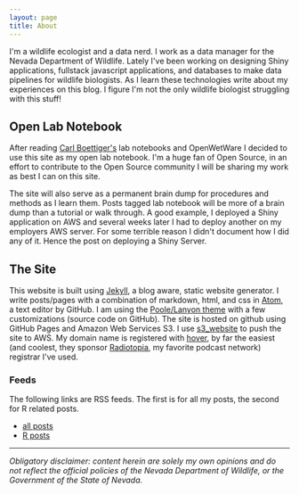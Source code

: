 ```yaml
---
layout: page
title: About
---
```


I'm a wildlife ecologist and a data nerd. I work as a data manager for the Nevada Department of Wildlife. Lately I've been working on designing Shiny applications, fullstack javascript applications, and databases to make data pipelines for wildlife biologists. As I learn these technologies write about my experiences on this blog. I figure I'm not the only wildlife biologist struggling with this stuff!

## Open Lab Notebook

After reading [Carl Boettiger's](http://www.carlboettiger.info/2012/09/28/Welcome-to-my-lab-notebook.html) lab notebooks and OpenWetWare I decided to use this site as my open lab notebook. I'm a huge fan of Open Source, in an effort to contribute to the Open Source community I will be sharing my work as best I can on this site.

The site will also serve as a permanent brain dump for procedures and methods as I learn them. Posts tagged lab notebook will be more of a brain dump than a tutorial or walk through. A good example, I deployed a Shiny application on AWS and several weeks later I had to deploy another on my employers AWS server. For some terrible reason I didn't document how I did any of it. Hence the post on deploying a Shiny Server.

## The Site

This website is built using [Jekyll](https://jekyllrb.com/docs/home/), a blog aware, static website generator. I write posts/pages with a combination of markdown, html, and css in [Atom](https://atom.io/), a text editor by GitHub. I am using the [Poole/Lanyon theme](https://github.com/poole/lanyon) with a few customizations (source code on GitHub). The site is hosted on github using GitHub Pages and Amazon Web Services S3. I use [s3_website](https://github.com/laurilehmijoki/s3_website) to push the site to AWS. My domain name is registered with [hover](https://hover.com/BaFZAVz0), by far the easiest (and coolest, they sponsor [Radiotopia](https://www.radiotopia.fm/), my favorite podcast network) registrar I've used.

### Feeds

The following links are RSS feeds. The first is for all my posts, the second for R related posts.

* [all posts](../atom.xml)
* [R posts](../feed.r.xml)

---

*Obligatory disclaimer: content herein are solely my own opinions and do not reflect the official policies of the Nevada Department of Wildlife, or the Government of the State of Nevada.*
